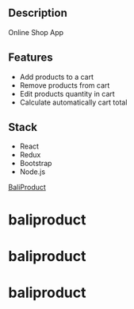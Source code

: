 ## Description

Online Shop App

## Features

- Add products to a cart
- Remove products from cart
- Edit products quantity in cart
- Calculate automatically cart total

## Stack

- React
- Redux
- Bootstrap
- Node.js

[BaliProduct](https://baliproduct.herokuapp.com/)
# baliproduct
# baliproduct
# baliproduct
